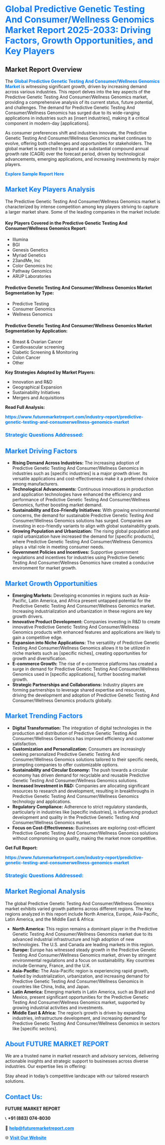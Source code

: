 <h1 style="color: #007BFF;">Global Predictive Genetic Testing And Consumer/Wellness Genomics Market Report 2025-2033: Driving Factors, Growth Opportunities, and Key Players</h1>

<section id="overview">
<h2>Market Report Overview</h2>
<p>The <a href="https://www.futuremarketreport.com/industry-report/predictive-genetic-testing-and-consumerwellness-genomics-market" style="color: #007BFF; text-decoration: none;"><strong>Global Predictive Genetic Testing And Consumer/Wellness Genomics Market</strong></a> is witnessing significant growth, driven by increasing demand across various industries. This report delves into the key aspects of the Predictive Genetic Testing And Consumer/Wellness Genomics market, providing a comprehensive analysis of its current status, future potential, and challenges. The demand for Predictive Genetic Testing And Consumer/Wellness Genomics has surged due to its wide-ranging applications in industries such as [insert industries], making it a critical component in modern-day [applications].</p>
<p>As consumer preferences shift and industries innovate, the Predictive Genetic Testing And Consumer/Wellness Genomics market continues to evolve, offering both challenges and opportunities for stakeholders. The global market is expected to expand at a substantial compound annual growth rate (CAGR) over the forecast period, driven by technological advancements, emerging applications, and increasing investments by major players.</p>
</section>

<section id="overview">
<p><a href="https://www.futuremarketreport.com/request-sample/reportId=41154" style="color: #007BFF; text-decoration: none;"><strong>Explore Sample Report Here</strong></a></p>
</section>

<section id="key-players">
<h2 style="color: #007BFF;">Market Key Players Analysis</h2>
<p>The Predictive Genetic Testing And Consumer/Wellness Genomics market is characterized by intense competition among key players striving to capture a larger market share. Some of the leading companies in the market include:</p>
<h4>Key Players Covered in the Predictive Genetic Testing And Consumer/Wellness Genomics Report:</h4>
<ul><li>Illumina</li><li>BGI</li><li>Genesis Genetics</li><li>Myriad Genetics</li><li>23andMe, Inc</li><li>Color Genomics Inc</li><li>Pathway Genomics</li><li>ARUP Laboratories</li></ul>
<h4>Predictive Genetic Testing And Consumer/Wellness Genomics Market Segmentation by Type:</h4>
<ul><li>Predictive Testing</li><li>Consumer Genomics</li><li>Wellness Genomics</li></ul>

<h4>Predictive Genetic Testing And Consumer/Wellness Genomics Market Segmentation by Application:</h4>
<ul><li>Breast &amp; Ovarian Cancer</li><li>Cardiovascular screening</li><li>Diabetic Screening &amp; Monitoring</li><li>Colon Cancer</li><li>Other</li></ul>
<p><strong>Key Strategies Adopted by Market Players:</strong></p>
<ul>
<li>Innovation and R&D</li>
<li>Geographical Expansion</li>
<li>Sustainability Initiatives</li>
<li>Mergers and Acquisitions</li>
</ul>
</section>

<section>
<p><strong>Read Full Analysis: </strong></p><a href="https://www.futuremarketreport.com/industry-report/predictive-genetic-testing-and-consumerwellness-genomics-market" style="color: #007BFF; text-decoration: none;"><strong>https://www.futuremarketreport.com/industry-report/predictive-genetic-testing-and-consumerwellness-genomics-market</strong></a>
<h3 style="color: #007BFF;">Strategic Questions Addressed:</h3>
</section>

<section id="driving-factors">
<h2 style="color: #007BFF;">Market Driving Factors</h2>
<ul>
<li><strong>Rising Demand Across Industries:</strong> The increasing adoption of Predictive Genetic Testing And Consumer/Wellness Genomics in industries such as [specific industries] is a major growth driver. Its versatile applications and cost-effectiveness make it a preferred choice among manufacturers.</li>
<li><strong>Technological Advancements:</strong> Continuous innovations in production and application technologies have enhanced the efficiency and performance of Predictive Genetic Testing And Consumer/Wellness Genomics, further boosting market demand.</li>
<li><strong>Sustainability and Eco-Friendly Initiatives:</strong> With growing environmental concerns, the demand for sustainable Predictive Genetic Testing And Consumer/Wellness Genomics solutions has surged. Companies are investing in eco-friendly variants to align with global sustainability goals.</li>
<li><strong>Growing Population and Urbanization:</strong> The rising global population and rapid urbanization have increased the demand for [specific products], where Predictive Genetic Testing And Consumer/Wellness Genomics plays a vital role in meeting consumer needs.</li>
<li><strong>Government Policies and Incentives:</strong> Supportive government regulations and incentives for industries using Predictive Genetic Testing And Consumer/Wellness Genomics have created a conducive environment for market growth.</li>
</ul>
</section>

<section id="growth-opportunities">
<h2 style="color: #007BFF;">Market Growth Opportunities</h2>
<ul>
<li><strong>Emerging Markets:</strong> Developing economies in regions such as Asia-Pacific, Latin America, and Africa present untapped potential for the Predictive Genetic Testing And Consumer/Wellness Genomics market. Increasing industrialization and urbanization in these regions are key growth drivers.</li>
<li><strong>Innovative Product Development:</strong> Companies investing in R&D to create innovative Predictive Genetic Testing And Consumer/Wellness Genomics products with enhanced features and applications are likely to gain a competitive edge.</li>
<li><strong>Expansion into Niche Applications:</strong> The versatility of Predictive Genetic Testing And Consumer/Wellness Genomics allows it to be utilized in niche markets such as [specific niches], creating opportunities for growth and diversification.</li>
<li><strong>E-commerce Growth:</strong> The rise of e-commerce platforms has created a surge in demand for Predictive Genetic Testing And Consumer/Wellness Genomics used in [specific applications], further boosting market growth.</li>
<li><strong>Strategic Partnerships and Collaborations:</strong> Industry players are forming partnerships to leverage shared expertise and resources, driving the development and adoption of Predictive Genetic Testing And Consumer/Wellness Genomics products globally.</li>
</ul>
</section>

<section id="trending-factors">
<h2 style="color: #007BFF;">Market Trending Factors</h2>
<ul>
<li><strong>Digital Transformation:</strong> The integration of digital technologies in the production and distribution of Predictive Genetic Testing And Consumer/Wellness Genomics has improved efficiency and customer satisfaction.</li>
<li><strong>Customization and Personalization:</strong> Consumers are increasingly seeking personalized Predictive Genetic Testing And Consumer/Wellness Genomics solutions tailored to their specific needs, prompting companies to offer customizable options.</li>
<li><strong>Sustainability and Circular Economy:</strong> The push towards a circular economy has driven demand for recyclable and reusable Predictive Genetic Testing And Consumer/Wellness Genomics solutions.</li>
<li><strong>Increased Investment in R&D:</strong> Companies are allocating significant resources to research and development, resulting in breakthroughs in Predictive Genetic Testing And Consumer/Wellness Genomics technology and applications.</li>
<li><strong>Regulatory Compliance:</strong> Adherence to strict regulatory standards, particularly in industries like [specific industries], is influencing product development and quality in the Predictive Genetic Testing And Consumer/Wellness Genomics market.</li>
<li><strong>Focus on Cost-Effectiveness:</strong> Businesses are exploring cost-efficient Predictive Genetic Testing And Consumer/Wellness Genomics solutions without compromising on quality, making the market more competitive.</li>
</ul>
</section>

<section>
<p><strong>Get Full Report: </strong></p><a href="https://www.futuremarketreport.com/industry-report/predictive-genetic-testing-and-consumerwellness-genomics-market" style="color: #007BFF; text-decoration: none;"><strong>https://www.futuremarketreport.com/industry-report/predictive-genetic-testing-and-consumerwellness-genomics-market</strong></a>
<h3 style="color: #007BFF;">Strategic Questions Addressed:</h3>
</section>


<section id="regional-analysis">
<h2 style="color: #007BFF;">Market Regional Analysis</h2>
<p>The global Predictive Genetic Testing And Consumer/Wellness Genomics market exhibits varied growth patterns across different regions. The key regions analyzed in this report include North America, Europe, Asia-Pacific, Latin America, and the Middle East & Africa:</p>
<ul>
<li><strong>North America:</strong> This region remains a dominant player in the Predictive Genetic Testing And Consumer/Wellness Genomics market due to its advanced industrial infrastructure and high adoption of new technologies. The U.S. and Canada are leading markets in this region.</li>
<li><strong>Europe:</strong> Europe has witnessed steady growth in the Predictive Genetic Testing And Consumer/Wellness Genomics market, driven by stringent environmental regulations and a focus on sustainability. Key countries include Germany, France, and the U.K.</li>
<li><strong>Asia-Pacific:</strong> The Asia-Pacific region is experiencing rapid growth, fueled by industrialization, urbanization, and increasing demand for Predictive Genetic Testing And Consumer/Wellness Genomics in countries like China, India, and Japan.</li>
<li><strong>Latin America:</strong> Emerging markets in Latin America, such as Brazil and Mexico, present significant opportunities for the Predictive Genetic Testing And Consumer/Wellness Genomics market, supported by growing industrial activities and investments.</li>
<li><strong>Middle East & Africa:</strong> The region’s growth is driven by expanding industries, infrastructure development, and increasing demand for Predictive Genetic Testing And Consumer/Wellness Genomics in sectors like [specific sectors].</li>
</ul>
</section>

<footer>
<h2 style="color: #007BFF;">About FUTURE MARKET REPORT</h2>
<p>We are a trusted name in market research and advisory services, delivering actionable insights and strategic support to businesses across diverse industries. Our expertise lies in offering:</p>

<p>Stay ahead in today’s competitive landscape with our tailored research solutions.</p>

<h2 style="color: #007BFF;">Contact Us:</h2>
<p><strong>FUTURE MARKET REPORT</strong></p>
<p>📞 <strong>+91 (883) 074-8030</strong></p>
<p>📧 <strong><a href="mailto:help@futuremarketreport.com" style="color: #007BFF;">help@futuremarketreport.com</a></strong></p>
<p>🌐 <strong><a href="https://www.futuremarketreport.com/" style="color: #007BFF;">Visit Our Website</a></strong></p>
</footer>